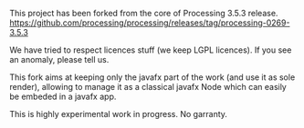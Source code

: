 This project has been forked from the core of Processing 3.5.3 release. 
https://github.com/processing/processing/releases/tag/processing-0269-3.5.3

We have tried to respect licences stuff (we keep LGPL licences). 
If you see an anomaly, please tell us.

This fork aims at keeping only the javafx part of the work (and use it as sole render), allowing to manage it as a classical javafx Node which can easily be embeded in a javafx app.

This is highly experimental work in progress. No garranty.
